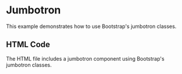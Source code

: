 # Jumbotron

This example demonstrates how to use Bootstrap's jumbotron classes.

## HTML Code
The HTML file includes a jumbotron component using Bootstrap's jumbotron classes.